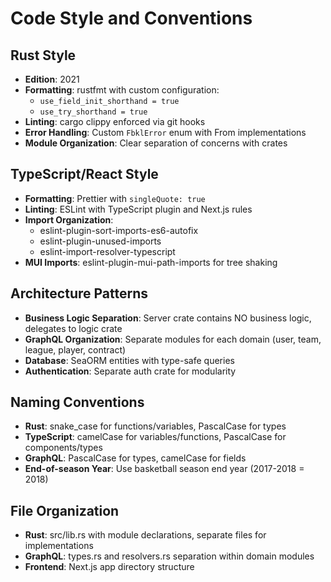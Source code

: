 # Code Style and Conventions

## Rust Style
- **Edition**: 2021
- **Formatting**: rustfmt with custom configuration:
  - `use_field_init_shorthand = true`
  - `use_try_shorthand = true`
- **Linting**: cargo clippy enforced via git hooks
- **Error Handling**: Custom `FbklError` enum with From implementations
- **Module Organization**: Clear separation of concerns with crates

## TypeScript/React Style
- **Formatting**: Prettier with `singleQuote: true`
- **Linting**: ESLint with TypeScript plugin and Next.js rules
- **Import Organization**: 
  - eslint-plugin-sort-imports-es6-autofix
  - eslint-plugin-unused-imports
  - eslint-import-resolver-typescript
- **MUI Imports**: eslint-plugin-mui-path-imports for tree shaking

## Architecture Patterns
- **Business Logic Separation**: Server crate contains NO business logic, delegates to logic crate
- **GraphQL Organization**: Separate modules for each domain (user, team, league, player, contract)
- **Database**: SeaORM entities with type-safe queries
- **Authentication**: Separate auth crate for modularity

## Naming Conventions
- **Rust**: snake_case for functions/variables, PascalCase for types
- **TypeScript**: camelCase for variables/functions, PascalCase for components/types
- **GraphQL**: PascalCase for types, camelCase for fields
- **End-of-season Year**: Use basketball season end year (2017-2018 = 2018)

## File Organization
- **Rust**: src/lib.rs with module declarations, separate files for implementations
- **GraphQL**: types.rs and resolvers.rs separation within domain modules
- **Frontend**: Next.js app directory structure